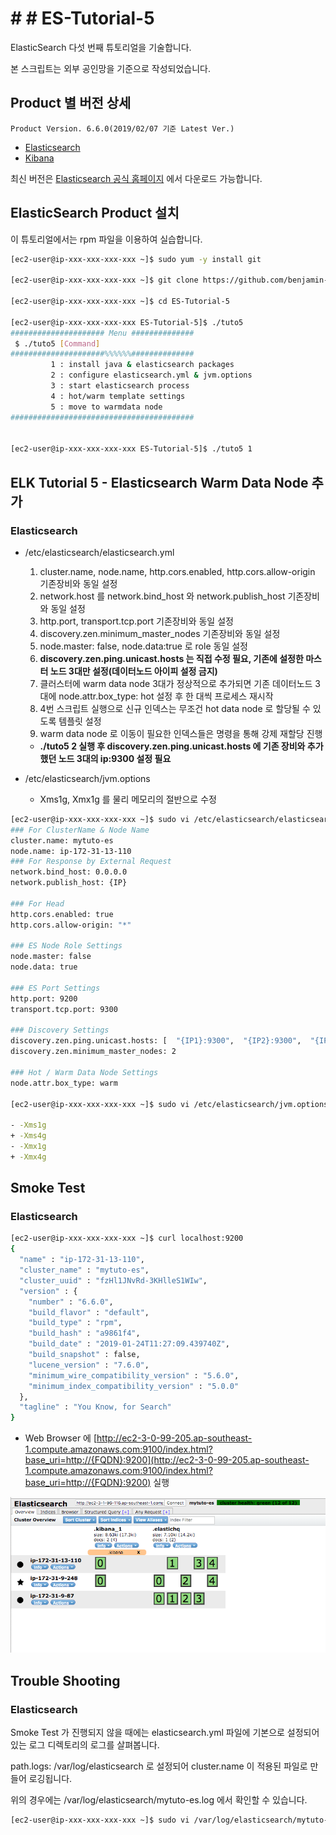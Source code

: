 # # # ES-Tutorial-5

ElasticSearch 다섯 번째 튜토리얼을 기술합니다.

본 스크립트는 외부 공인망을 기준으로 작성되었습니다.

## Product 별 버전 상세
```
Product Version. 6.6.0(2019/02/07 기준 Latest Ver.)
```
* [Elasticsearch](https://artifacts.elastic.co/downloads/elasticsearch/elasticsearch-6.6.0.rpm)
* [Kibana](https://artifacts.elastic.co/downloads/kibana/kibana-6.6.0-x86_64.rpm)

최신 버전은 [Elasticsearch 공식 홈페이지](https://www.elastic.co/downloads) 에서 다운로드 가능합니다.

## ElasticSearch Product 설치

이 튜토리얼에서는 rpm 파일을 이용하여 실습합니다.

```bash
[ec2-user@ip-xxx-xxx-xxx-xxx ~]$ sudo yum -y install git

[ec2-user@ip-xxx-xxx-xxx-xxx ~]$ git clone https://github.com/benjamin-btn/ES-Tutorial-5.git

[ec2-user@ip-xxx-xxx-xxx-xxx ~]$ cd ES-Tutorial-5

[ec2-user@ip-xxx-xxx-xxx-xxx ES-Tutorial-5]$ ./tuto5
##################### Menu ##############
 $ ./tuto5 [Command]
#####################%%%%%%##############
         1 : install java & elasticsearch packages
         2 : configure elasticsearch.yml & jvm.options
         3 : start elasticsearch process
         4 : hot/warm template settings
         5 : move to warmdata node
#########################################


[ec2-user@ip-xxx-xxx-xxx-xxx ES-Tutorial-5]$ ./tuto5 1

```

## ELK Tutorial 5 - Elasticsearch Warm Data Node 추가

### Elasticsearch
* /etc/elasticsearch/elasticsearch.yml
  1) cluster.name, node.name, http.cors.enabled, http.cors.allow-origin 기존장비와 동일 설정
  2) network.host 를 network.bind_host 와 network.publish_host 기존장비와 동일 설정
  3) http.port, transport.tcp.port 기존장비와 동일 설정
  4) discovery.zen.minimum_master_nodes 기존장비와 동일 설정
  5) node.master: false, node.data:true 로 role 동일 설정
  6) **discovery.zen.ping.unicast.hosts 는 직접 수정 필요, 기존에 설정한 마스터 노드 3대만 설정(데이터노드 아이피 설정 금지)**
  7) 클러스터에 warm data node 3대가 정상적으로 추가되면 기존 데이터노드 3대에 node.attr.box_type: hot 설정 후 한 대씩 프로세스 재시작
  8) 4번 스크립트 실행으로 신규 인덱스는 무조건 hot data node 로 할당될 수 있도록 템플릿 설정
  9) warm data node 로 이동이 필요한 인덱스들은 명령을 통해 강제 재할당 진행
    - **./tuto5 2 실행 후 discovery.zen.ping.unicast.hosts 에 기존 장비와 추가했던 노드 3대의 ip:9300 설정 필요**


* /etc/elasticsearch/jvm.options
  - Xms1g, Xmx1g 를 물리 메모리의 절반으로 수정

```bash
[ec2-user@ip-xxx-xxx-xxx-xxx ~]$ sudo vi /etc/elasticsearch/elasticsearch.yml
### For ClusterName & Node Name
cluster.name: mytuto-es
node.name: ip-172-31-13-110
### For Response by External Request
network.bind_host: 0.0.0.0
network.publish_host: {IP}

### For Head
http.cors.enabled: true
http.cors.allow-origin: "*"

### ES Node Role Settings
node.master: false
node.data: true

### ES Port Settings
http.port: 9200
transport.tcp.port: 9300

### Discovery Settings
discovery.zen.ping.unicast.hosts: [  "{IP1}:9300",  "{IP2}:9300",  "{IP3}:9300",  ]
discovery.zen.minimum_master_nodes: 2

### Hot / Warm Data Node Settings
node.attr.box_type: warm

[ec2-user@ip-xxx-xxx-xxx-xxx ~]$ sudo vi /etc/elasticsearch/jvm.options

- -Xms1g
+ -Xms4g
- -Xmx1g
+ -Xmx4g
```

## Smoke Test

### Elasticsearch

```bash
[ec2-user@ip-xxx-xxx-xxx-xxx ~]$ curl localhost:9200
{
  "name" : "ip-172-31-13-110",
  "cluster_name" : "mytuto-es",
  "cluster_uuid" : "fzHl1JNvRd-3KHlleS1WIw",
  "version" : {
    "number" : "6.6.0",
    "build_flavor" : "default",
    "build_type" : "rpm",
    "build_hash" : "a9861f4",
    "build_date" : "2019-01-24T11:27:09.439740Z",
    "build_snapshot" : false,
    "lucene_version" : "7.6.0",
    "minimum_wire_compatibility_version" : "5.6.0",
    "minimum_index_compatibility_version" : "5.0.0"
  },
  "tagline" : "You Know, for Search"
}

```

* Web Browser 에 [http://ec2-3-0-99-205.ap-southeast-1.compute.amazonaws.com:9100/index.html?base_uri=http://{FQDN}:9200](http://ec2-3-0-99-205.ap-southeast-1.compute.amazonaws.com:9100/index.html?base_uri=http://{FQDN}:9200) 실행

![Optional Text](image/es-head.png)

## Trouble Shooting

### Elasticsearch
Smoke Test 가 진행되지 않을 때에는 elasticsearch.yml 파일에 기본으로 설정되어있는 로그 디렉토리의 로그를 살펴봅니다.

path.logs: /var/log/elasticsearch 로 설정되어 cluster.name 이 적용된 파일로 만들어 로깅됩니다.

위의 경우에는 /var/log/elasticsearch/mytuto-es.log 에서 확인할 수 있습니다.

```bash
[ec2-user@ip-xxx-xxx-xxx-xxx ~]$ sudo vi /var/log/elasticsearch/mytuto-es.log
```

